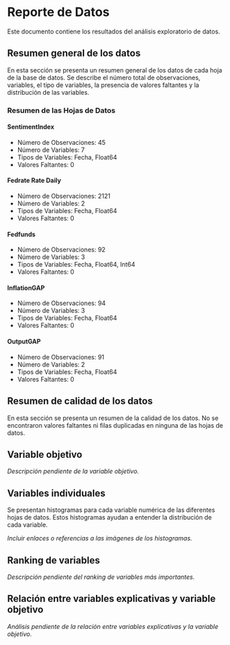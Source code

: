 # Reporte de Datos

Este documento contiene los resultados del análisis exploratorio de datos.

## Resumen general de los datos

En esta sección se presenta un resumen general de los datos de cada hoja de la base de datos. Se describe el número total de observaciones, variables, el tipo de variables, la presencia de valores faltantes y la distribución de las variables.

### Resumen de las Hojas de Datos

#### SentimentIndex
- Número de Observaciones: 45
- Número de Variables: 7
- Tipos de Variables: Fecha, Float64
- Valores Faltantes: 0

#### Fedrate Rate Daily
- Número de Observaciones: 2121
- Número de Variables: 2
- Tipos de Variables: Fecha, Float64
- Valores Faltantes: 0

#### Fedfunds
- Número de Observaciones: 92
- Número de Variables: 3
- Tipos de Variables: Fecha, Float64, Int64
- Valores Faltantes: 0

#### InflationGAP
- Número de Observaciones: 94
- Número de Variables: 3
- Tipos de Variables: Fecha, Float64
- Valores Faltantes: 0

#### OutputGAP
- Número de Observaciones: 91
- Número de Variables: 2
- Tipos de Variables: Fecha, Float64
- Valores Faltantes: 0

## Resumen de calidad de los datos

En esta sección se presenta un resumen de la calidad de los datos. No se encontraron valores faltantes ni filas duplicadas en ninguna de las hojas de datos.

## Variable objetivo

*Descripción pendiente de la variable objetivo.*

## Variables individuales

Se presentan histogramas para cada variable numérica de las diferentes hojas de datos. Estos histogramas ayudan a entender la distribución de cada variable.

*Incluir enlaces o referencias a las imágenes de los histogramas.*

## Ranking de variables

*Descripción pendiente del ranking de variables más importantes.*

## Relación entre variables explicativas y variable objetivo

*Análisis pendiente de la relación entre variables explicativas y la variable objetivo.*

